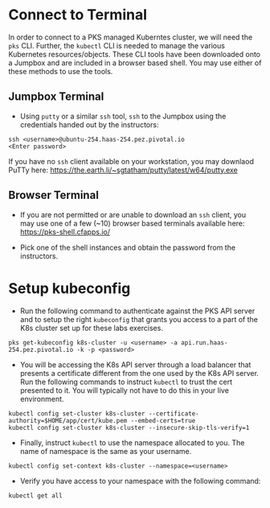 # Connect to Terminal

In order to connect to a PKS managed Kuberntes cluster, we will need the `pks` CLI. Further, the `kubectl` CLI is needed to manage the various Kubernetes resources/objects. These CLI tools have been downloaded onto a Jumpbox and are included in a browser based shell. You may use either of these methods to use the tools.

## Jumpbox Terminal

- Using `putty` or a similar `ssh` tool, `ssh` to the Jumpbox using the credentials handed out by the instructors:

```
ssh <username>@ubuntu-254.haas-254.pez.pivotal.io
<Enter password>
```
If you have no `ssh` client available on your workstation, you may downlaod PuTTy here: https://the.earth.li/~sgtatham/putty/latest/w64/putty.exe

## Browser Terminal

- If you are not permitted or are unable to download an `ssh` client, you may use one of a few (~10) browser based terminals available here: https://pks-shell.cfapps.io/

- Pick one of the shell instances and obtain the password from the instructors. 

# Setup kubeconfig

- Run the following command to authenticate against the PKS API server and to setup the right `kubeconfig` that grants you access to a part of the K8s cluster set up for these labs exercises.

```
pks get-kubeconfig k8s-cluster -u <username> -a api.run.haas-254.pez.pivotal.io -k -p <password>
```

- You will be accessing the K8s API server through a load balancer that presents a certificate different from the one used by the K8s API server. Run the following commands to instruct `kubectl` to trust the cert presented to it. You will typically not have to do this in your live environment.

```
kubectl config set-cluster k8s-cluster --certificate-authority=$HOME/app/cert/kube.pem --embed-certs=true
kubectl config set-cluster k8s-cluster --insecure-skip-tls-verify=1
```
- Finally, instruct `kubectl` to use the namespace allocated to you. The name of namespace is the same as your username.

```
kubectl config set-context k8s-cluster --namespace=<username>
```

- Verify you have access to your namespace with the following command:

```
kubectl get all
```
